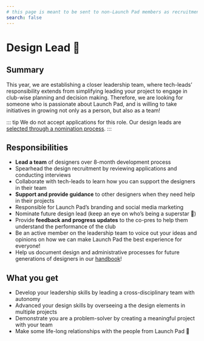 ```yaml
---
# this page is meant to be sent to non-Launch Pad members as recruitment material - exclude it from search
search: false
---
```


# Design Lead 🚀

## Summary

This year, we are establishing a closer leadership team, where tech-leads’ responsibility extends from simplifying leading your project to engage in club-wise planning and decision making. Therefore, we are looking for someone who is passionate about Launch Pad, and is willing to take initiatives in growing not only as a person, but also as a team!

::: tip We do not accept applications for this role.
Our design leads are [selected through a nomination process](/handbook/strategy/recurring-processes.md#leads).
:::

## Responsibilities

- **Lead a team** of designers over 8-month development process
- Spearhead the design recruitment by reviewing applications and conducting interviews
- Collaborate with tech-leads to learn how you can support the designers in their team
- **Support and provide guidance** to other designers when they need help in their projects
- Responsible for Launch Pad’s branding and social media marketing
- Nominate future design lead (keep an eye on who’s being a superstar 👀)
- Provide **feedback and progress updates** to the co-pres to help them understand the performance of the club
- Be an active member on the leadership team to voice out your ideas and opinions on how we can make Launch Pad the best experience for everyone!
- Help us document design and administrative processes for future generations of designers in our [handbook](https://docs.ubclaunchpad.com/handbook)!

## What you get

- Develop your leadership skills by leading a cross-disciplinary team with autonomy
- Advanced your design skills by overseeing a the design elements in multiple projects
- Demonstrate you are a problem-solver by creating a meaningful project with your team
- Make some life-long relationships with the people from Launch Pad 💫
